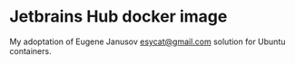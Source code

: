 # Jetbrains Hub docker image

My adoptation of Eugene Janusov <esycat@gmail.com> solution for Ubuntu containers. 